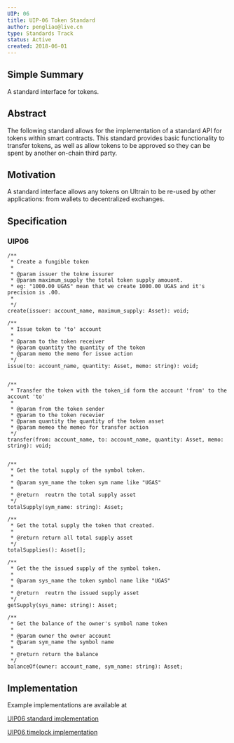 ```yaml
---
UIP: 06
title: UIP-06 Token Standard
author: pengliao@live.cn
type: Standards Track
status: Active
created: 2018-06-01
---
```


## Simple Summary

A standard interface for tokens.

## Abstract

The following standard allows for the implementation of a standard API for tokens within smart contracts.
This standard provides basic functionality to transfer tokens, as well as allow tokens to be approved so they can be spent by another on-chain third party.

## Motivation

A standard interface allows any tokens on Ultrain to be re-used by other applications: from wallets to decentralized exchanges.

## Specification

### UIP06

	/**
	 * Create a fungible token
	 * 
	 * @param issuer the tokne issurer
	 * @param maximum_supply the total token supply amouont.
	 * eg: "1000.00 UGAS" mean that we create 1000.00 UGAS and it's precision is .00.
	 * 
	 */
	create(issuer: account_name, maximum_supply: Asset): void;

	/**
	 * Issue token to 'to' account
	 * 
	 * @param to the token receiver
	 * @param quantity the quantity of the token
	 * @param memo the memo for issue action
	 */
	issue(to: account_name, quantity: Asset, memo: string): void;


	/**
	 * Transfer the token with the token_id form the account 'from' to the account 'to'
	 * 
	 * @param from the token sender
	 * @param to the token recevier
	 * @param quantity the quantity of the token asset
	 * @param memeo the memeo for transfer action
	 */
	transfer(from: account_name, to: account_name, quantity: Asset, memo: string): void;

	
	/**
	 * Get the total supply of the symbol token.
	 * 
	 * @param sym_name the token sym name like "UGAS"
	 * 
	 * @return  reutrn the total supply asset
	 */
	totalSupply(sym_name: string): Asset;

	/**
	 * Get the total supply the token that created.
	 * 
	 * @return return all total supply asset
	 */
	totalSupplies(): Asset[];

	/**
	 * Get the the issued supply of the symbol token.  
	 * 
	 * @param sys_name the token symbol name like "UGAS"
	 * 
	 * @return  reutrn the issued supply asset
	 */
	getSupply(sys_name: string): Asset;

	/**
	 * Get the balance of the owner's symbol name token
	 * 
	 * @param owner the owner account 
	 * @param sym_name the symbol name
	 * 
	 * @return return the balance
	 */
	balanceOf(owner: account_name, sym_name: string): Asset;

## Implementation

Example implementations are available at

[UIP06 standard implementation](https://github.com/ultrain-os/ultrain-ts-lib/blob/master/demos/UIP06/UIP06.ts)

[UIP06 timelock implementation](https://github.com/ultrain-os/ultrain-ts-lib/blob/master/demos/UIP06/UIP06TimeLock.ts)


